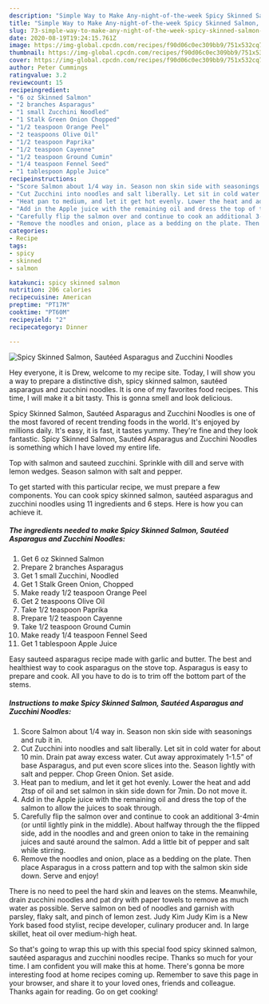 ```yaml
---
description: "Simple Way to Make Any-night-of-the-week Spicy Skinned Salmon, Sautéed Asparagus and Zucchini Noodles"
title: "Simple Way to Make Any-night-of-the-week Spicy Skinned Salmon, Sautéed Asparagus and Zucchini Noodles"
slug: 73-simple-way-to-make-any-night-of-the-week-spicy-skinned-salmon-sauteed-asparagus-and-zucchini-noodles
date: 2020-08-19T19:24:15.761Z
image: https://img-global.cpcdn.com/recipes/f90d06c0ec309bb9/751x532cq70/spicy-skinned-salmon-sauteed-asparagus-and-zucchini-noodles-recipe-main-photo.jpg
thumbnail: https://img-global.cpcdn.com/recipes/f90d06c0ec309bb9/751x532cq70/spicy-skinned-salmon-sauteed-asparagus-and-zucchini-noodles-recipe-main-photo.jpg
cover: https://img-global.cpcdn.com/recipes/f90d06c0ec309bb9/751x532cq70/spicy-skinned-salmon-sauteed-asparagus-and-zucchini-noodles-recipe-main-photo.jpg
author: Peter Cummings
ratingvalue: 3.2
reviewcount: 15
recipeingredient:
- "6 oz Skinned Salmon"
- "2 branches Asparagus"
- "1 small Zucchini Noodled"
- "1 Stalk Green Onion Chopped"
- "1/2 teaspoon Orange Peel"
- "2 teaspoons Olive Oil"
- "1/2 teaspoon Paprika"
- "1/2 teaspoon Cayenne"
- "1/2 teaspoon Ground Cumin"
- "1/4 teaspoon Fennel Seed"
- "1 tablespoon Apple Juice"
recipeinstructions:
- "Score Salmon about 1/4 way in. Season non skin side with seasonings and rub it in."
- "Cut Zucchini into noodles and salt liberally. Let sit in cold water for about 10 min. Drain pat away excess water. Cut away approximately 1-1.5” of base Asparagus, and put even score slices into the. Season lightly with salt and pepper. Chop Green Onion. Set aside."
- "Heat pan to medium, and let it get hot evenly. Lower the heat and add 2tsp of oil and set salmon in skin side down for 7min. Do not move it."
- "Add in the Apple juice with the remaining oil and dress the top of the salmon to allow the juices to soak through."
- "Carefully flip the salmon over and continue to cook an additional 3-4min (or until lightly pink in the middle). About halfway through the the flipped side, add in the noodles and and green onion to take in the remaining juices and sauté around the salmon. Add a little bit of pepper and salt while stirring."
- "Remove the noodles and onion, place as a bedding on the plate. Then place Asparagus in a cross pattern and top with the salmon skin side down. Serve and enjoy!"
categories:
- Recipe
tags:
- spicy
- skinned
- salmon

katakunci: spicy skinned salmon 
nutrition: 206 calories
recipecuisine: American
preptime: "PT17M"
cooktime: "PT60M"
recipeyield: "2"
recipecategory: Dinner

---
```



![Spicy Skinned Salmon, Sautéed Asparagus and Zucchini Noodles](https://img-global.cpcdn.com/recipes/f90d06c0ec309bb9/751x532cq70/spicy-skinned-salmon-sauteed-asparagus-and-zucchini-noodles-recipe-main-photo.jpg)

Hey everyone, it is Drew, welcome to my recipe site. Today, I will show you a way to prepare a distinctive dish, spicy skinned salmon, sautéed asparagus and zucchini noodles. It is one of my favorites food recipes. This time, I will make it a bit tasty. This is gonna smell and look delicious.

Spicy Skinned Salmon, Sautéed Asparagus and Zucchini Noodles is one of the most favored of recent trending foods in the world. It's enjoyed by millions daily. It's easy, it is fast, it tastes yummy. They're fine and they look fantastic. Spicy Skinned Salmon, Sautéed Asparagus and Zucchini Noodles is something which I have loved my entire life.

Top with salmon and sauteed zucchini. Sprinkle with dill and serve with lemon wedges. Season salmon with salt and pepper.


To get started with this particular recipe, we must prepare a few components. You can cook spicy skinned salmon, sautéed asparagus and zucchini noodles using 11 ingredients and 6 steps. Here is how you can achieve it.

<!--inarticleads1-->

##### The ingredients needed to make Spicy Skinned Salmon, Sautéed Asparagus and Zucchini Noodles:

1. Get 6 oz Skinned Salmon
1. Prepare 2 branches Asparagus
1. Get 1 small Zucchini, Noodled
1. Get 1 Stalk Green Onion, Chopped
1. Make ready 1/2 teaspoon Orange Peel
1. Get 2 teaspoons Olive Oil
1. Take 1/2 teaspoon Paprika
1. Prepare 1/2 teaspoon Cayenne
1. Take 1/2 teaspoon Ground Cumin
1. Make ready 1/4 teaspoon Fennel Seed
1. Get 1 tablespoon Apple Juice


Easy sauteed asparagus recipe made with garlic and butter. The best and healthiest way to cook asparagus on the stove top. Asparagus is easy to prepare and cook. All you have to do is to trim off the bottom part of the stems. 

<!--inarticleads2-->

##### Instructions to make Spicy Skinned Salmon, Sautéed Asparagus and Zucchini Noodles:

1. Score Salmon about 1/4 way in. Season non skin side with seasonings and rub it in.
1. Cut Zucchini into noodles and salt liberally. Let sit in cold water for about 10 min. Drain pat away excess water. Cut away approximately 1-1.5” of base Asparagus, and put even score slices into the. Season lightly with salt and pepper. Chop Green Onion. Set aside.
1. Heat pan to medium, and let it get hot evenly. Lower the heat and add 2tsp of oil and set salmon in skin side down for 7min. Do not move it.
1. Add in the Apple juice with the remaining oil and dress the top of the salmon to allow the juices to soak through.
1. Carefully flip the salmon over and continue to cook an additional 3-4min (or until lightly pink in the middle). About halfway through the the flipped side, add in the noodles and and green onion to take in the remaining juices and sauté around the salmon. Add a little bit of pepper and salt while stirring.
1. Remove the noodles and onion, place as a bedding on the plate. Then place Asparagus in a cross pattern and top with the salmon skin side down. Serve and enjoy!


There is no need to peel the hard skin and leaves on the stems. Meanwhile, drain zucchini noodles and pat dry with paper towels to remove as much water as possible. Serve salmon on bed of noodles and garnish with parsley, flaky salt, and pinch of lemon zest. Judy Kim Judy Kim is a New York based food stylist, recipe developer, culinary producer and. In large skillet, heat oil over medium-high heat. 

So that's going to wrap this up with this special food spicy skinned salmon, sautéed asparagus and zucchini noodles recipe. Thanks so much for your time. I am confident you will make this at home. There's gonna be more interesting food at home recipes coming up. Remember to save this page in your browser, and share it to your loved ones, friends and colleague. Thanks again for reading. Go on get cooking!
